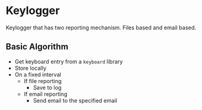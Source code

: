 # Keylogger

Keylogger that has two reporting mechanism. Files based and email based.

## Basic Algorithm

- Get keyboard entry from a `keyboard` library
- Store locally
- On a fixed interval
    - If file reporting
        - Save to log
    - If email reporting
        - Send email to the specified email

